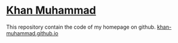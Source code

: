 # [Khan Muhammad](https://khan-muhammad.github.io)
This repository contain the code of my homepage on github.
[khan-muhammad.github.io](https://khan-muhammad.github.io)
